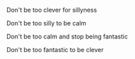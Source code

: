 Don't be too clever for sillyness

Don't be too silly to be calm

Don't be too calm and stop being fantastic

Don't be too fantastic to be clever
